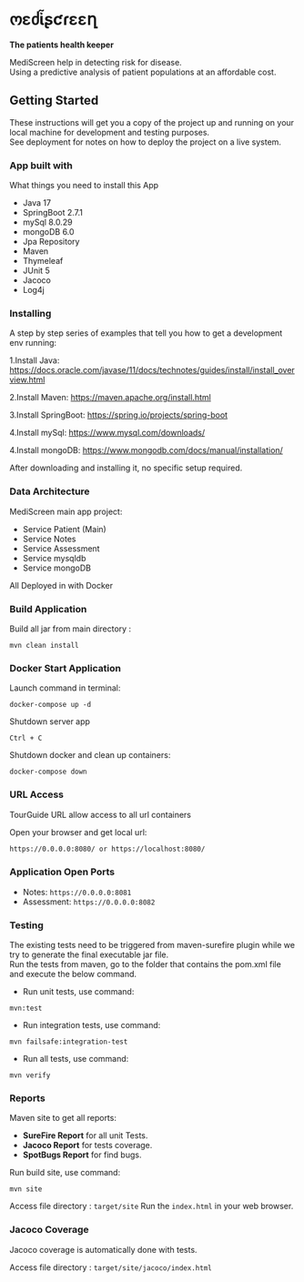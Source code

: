 # ოεძἶʂƈɾεεղ
**The patients health keeper**

MediScreen help in detecting risk for disease. <br>
Using a predictive analysis of patient populations at an affordable cost.


## Getting Started
These instructions will get you a copy of the project up and running on your local machine for development
and testing purposes.</br>
See deployment for notes on how to deploy the project on a live system.


### App built with
What things you need to install this App

- Java 17
- SpringBoot 2.7.1
- mySql 8.0.29
- mongoDB 6.0
- Jpa Repository
- Maven
- Thymeleaf
- JUnit 5
- Jacoco
- Log4j


### Installing
A step by step series of examples that tell you how to get a development env running:

1.Install Java:
https://docs.oracle.com/javase/11/docs/technotes/guides/install/install_overview.html

2.Install Maven:
https://maven.apache.org/install.html

3.Install SpringBoot:
https://spring.io/projects/spring-boot

4.Install mySql:
https://www.mysql.com/downloads/

4.Install mongoDB:
https://www.mongodb.com/docs/manual/installation/

After downloading and installing it, no specific setup required.


### Data Architecture
MediScreen main app project:
* Service Patient (Main)
* Service Notes
* Service Assessment
* Service mysqldb
* Service mongoDB

All Deployed in with Docker


### Build Application
Build all jar from main directory :
```
mvn clean install
```


### Docker Start Application
Launch command in terminal:
```
docker-compose up -d
```

Shutdown server app
```shell
Ctrl + C
```

Shutdown docker and clean up containers:
```
docker-compose down
```


### URL Access
TourGuide URL allow access to all url containers

Open your browser and get local url:
```html
https://0.0.0.0:8080/ or https://localhost:8080/
```


### Application Open Ports
- Notes: ```https://0.0.0.0:8081```
- Assessment: ```https://0.0.0.0:8082```


### Testing
The existing tests need to be triggered from maven-surefire plugin while we try to generate the final executable jar file.<br>
Run the tests from maven, go to the folder that contains the pom.xml file and execute the below command.

* Run unit tests, use command:

```shell
mvn:test
```

* Run integration tests, use command:

```shell
mvn failsafe:integration-test
```

* Run all tests, use command:

```shell
mvn verify
```


### Reports
Maven site to get all reports:

- **SureFire Report** for all unit Tests.
- **Jacoco Report** for tests coverage.
- **SpotBugs Report** for find bugs. 

Run build site, use command:

```shell
mvn site
```

Access file directory : `target/site` 
Run the `index.html` in your web browser.


### Jacoco Coverage
Jacoco coverage is automatically done with tests.

Access file directory : `target/site/jacoco/index.html`